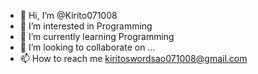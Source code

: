 - 👋 Hi, I’m @Kirito071008
- 👀 I’m interested in Programming
- 🌱 I’m currently learning Programming
- 💞️ I’m looking to collaborate on ...
- 📫 How to reach me kiritoswordsao071008@gmail.com

<!---
Kirito071008/Kirito071008 is a ✨ special ✨ repository because its `README.md` (this file) appears on your GitHub profile.
You can click the Preview link to take a look at your changes.
--->
